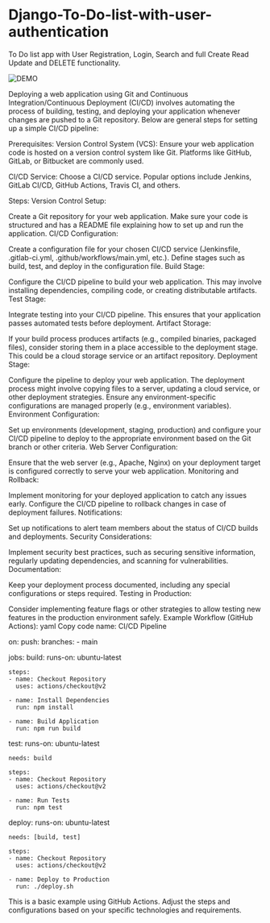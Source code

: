 # Django-To-Do-list-with-user-authentication
To Do list app with User Registration, Login, Search and full Create Read Update and DELETE functionality.

![DEMO](../master/Django%20To%20Do%20List%20App.jpg)

Deploying a web application using Git and Continuous Integration/Continuous Deployment (CI/CD) involves automating the process of building, testing, and deploying your application whenever changes are pushed to a Git repository. Below are general steps for setting up a simple CI/CD pipeline:

Prerequisites:
Version Control System (VCS): Ensure your web application code is hosted on a version control system like Git. Platforms like GitHub, GitLab, or Bitbucket are commonly used.

CI/CD Service: Choose a CI/CD service. Popular options include Jenkins, GitLab CI/CD, GitHub Actions, Travis CI, and others.

Steps:
Version Control Setup:

Create a Git repository for your web application.
Make sure your code is structured and has a README file explaining how to set up and run the application.
CI/CD Configuration:

Create a configuration file for your chosen CI/CD service (Jenkinsfile, .gitlab-ci.yml, .github/workflows/main.yml, etc.).
Define stages such as build, test, and deploy in the configuration file.
Build Stage:

Configure the CI/CD pipeline to build your web application. This may involve installing dependencies, compiling code, or creating distributable artifacts.
Test Stage:

Integrate testing into your CI/CD pipeline. This ensures that your application passes automated tests before deployment.
Artifact Storage:

If your build process produces artifacts (e.g., compiled binaries, packaged files), consider storing them in a place accessible to the deployment stage. This could be a cloud storage service or an artifact repository.
Deployment Stage:

Configure the pipeline to deploy your web application. The deployment process might involve copying files to a server, updating a cloud service, or other deployment strategies.
Ensure any environment-specific configurations are managed properly (e.g., environment variables).
Environment Configuration:

Set up environments (development, staging, production) and configure your CI/CD pipeline to deploy to the appropriate environment based on the Git branch or other criteria.
Web Server Configuration:

Ensure that the web server (e.g., Apache, Nginx) on your deployment target is configured correctly to serve your web application.
Monitoring and Rollback:

Implement monitoring for your deployed application to catch any issues early. Configure the CI/CD pipeline to rollback changes in case of deployment failures.
Notifications:

Set up notifications to alert team members about the status of CI/CD builds and deployments.
Security Considerations:

Implement security best practices, such as securing sensitive information, regularly updating dependencies, and scanning for vulnerabilities.
Documentation:

Keep your deployment process documented, including any special configurations or steps required.
Testing in Production:

Consider implementing feature flags or other strategies to allow testing new features in the production environment safely.
Example Workflow (GitHub Actions):
yaml
Copy code
name: CI/CD Pipeline

on:
  push:
    branches:
      - main

jobs:
  build:
    runs-on: ubuntu-latest

    steps:
    - name: Checkout Repository
      uses: actions/checkout@v2

    - name: Install Dependencies
      run: npm install

    - name: Build Application
      run: npm run build

  test:
    runs-on: ubuntu-latest

    needs: build

    steps:
    - name: Checkout Repository
      uses: actions/checkout@v2

    - name: Run Tests
      run: npm test

  deploy:
    runs-on: ubuntu-latest

    needs: [build, test]

    steps:
    - name: Checkout Repository
      uses: actions/checkout@v2

    - name: Deploy to Production
      run: ./deploy.sh
This is a basic example using GitHub Actions. Adjust the steps and configurations based on your specific technologies and requirements.

